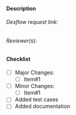 #### Description
<!-- Short description -->

###### Desflow request link:
<!-- Desflow request link -->

###### Reviewer(s):

#### Checklist
<!-- To check the items which are taken care as part of this PR, type x within [ ], like [x] -->
<!-- For review purposes, DO NOT remove any of below checklist items, even if not applicable -->

* [ ] Major Changes:
  * [ ] Item#1

* [ ] Minor Changes:
  * [ ] Item#1

* [ ] Added test cases
* [ ] Added documentation
